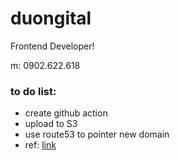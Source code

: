 # duongital

Frontend Developer!

m: 0902.622.618

### to do list:

- create github action
- upload to S3
- use route53 to pointer new domain
- ref: [link](https://www.freecodecamp.org/news/how-to-use-github-actions-to-deploy-a-next-js-website-to-aws-s3/)